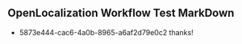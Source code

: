 ## OpenLocalization Workflow Test MarkDown
* 5873e444-cac6-4a0b-8965-a6af2d79e0c2 thanks!

<!--HONumber=Jul16_HO5-->


